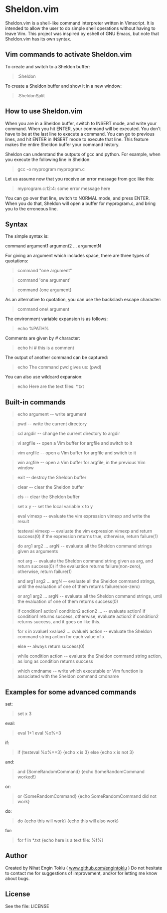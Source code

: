 Sheldon.vim
===========

Sheldon.vim is a shell-like command interpreter written in Vimscript. It is intended to allow the user to do simple shell operations without having to leave Vim. This project was inspired by eshell of GNU Emacs, but note that Sheldon.vim has its own syntax.

Vim commands to activate Sheldon.vim
------------------------------------

To create and switch to a Sheldon buffer:

> :Sheldon

To create a Sheldon buffer and show it in a new window:

> :SheldonSplit

How to use Sheldon.vim
----------------------
When you are in a Sheldon buffer, switch to INSERT mode, and write your command. When you hit ENTER, your command will be executed. You don't have to be at the last line to execute a command. You can go to previous lines, and hit ENTER in INSERT mode to execute that line. This feature makes the entire Sheldon buffer your command history.

Sheldon can understand the outputs of gcc and python. For example, when you execute the following line in Sheldon:

> gcc -o myprogram myprogram.c

Let us assume now that you receive an error message from gcc like this:

> myprogram.c:12:4: some error message here

You can go over that line, switch to NORMAL mode, and press ENTER. When you do that, Sheldon will open a buffer for myprogram.c, and bring you to the erroneous line.

Syntax
------

The simple syntax is:

command argument1 argument2 ... argumentN

For giving an argument which includes space, there are three types of quotations:

> command "one argument"

> command 'one argument'

> command {one argument}

As an alternative to quotation, you can use the backslash escape character:

> command one\\ argument

The environment variable expansion is as follows:

> echo %PATH%

Comments are given by # character:

> echo hi # this is a comment

The output of another command can be captured:

> echo The command pwd gives us: (pwd)

You can also use wildcard expansion:

> echo Here are the text files: \*.txt

Built-in commands
----------------

> echo argument -- write argument

> pwd -- write the current directory

> cd argdir -- change the current directory to argdir

> vi argfile -- open a Vim buffer for argfile and switch to it

> vim argfile -- open a Vim buffer for argfile and switch to it

> win argfile -- open a Vim buffer for argfile, in the previous Vim window

> exit -- destroy the Sheldon buffer

> clear -- clear the Sheldon buffer

> cls -- clear the Sheldon buffer

> set x y -- set the local variable x to y

> eval vimexp -- evaluate the vim expression vimexp and write the result

> testeval vimexp -- evaluate the vim expression vimexp and return success(0) if the expression returns true, otherwise, return failure(1)

> do arg1 arg2 ... argN -- evaluate all the Sheldon command strings given as arguments

> not arg -- evaluate the Sheldon command string given as arg, and return success(0) if the evaluation returns failure(non-zero), otherwise, return failure(1)

> and arg1 arg2 ... argN -- evaluate all the Sheldon command strings, until the evaluation of one of them returns failure(non-zero)

> or arg1 arg2 ... argN -- evaluate all the Sheldon command strings, until the evaluation of one of them returns success(0)

> if condition1 action1 condition2 action2 ... -- evaluate action1 if condition1 returns success, otherwise, evaluate action2 if condition2 returns success, and it goes on like this.

> for x in xvalue1 xvalue2 ... xvalueN action -- evaluate the Sheldon command string action for each value of x

> else -- always return success(0)

> while condition action -- evaluate the Sheldon command string action, as long as condition returns success

> which cmdname -- write which executable or Vim function is associated with the Sheldon command cmdname

Examples for some advanced commands
-----------------------------------

set:

> set x 3

eval:

> eval 1+1
> eval %x%+3

if:

> if {testeval %x%==3} {echo x is 3} else {echo x is not 3}

and:

> and {SomeRandomCommand} {echo SomeRandomCommand worked!}

or:

> or {SomeRandomCommand} {echo SomeRandomCommand did not work}

do:

> do {echo this will work} {echo this will also work}

for:

> for f in \*.txt {echo here is a text file: %f%}

Author
------
Created by Nihat Engin Toklu ( www.github.com/engintoklu )
Do not hesitate to contact me for suggestions of improvement, and/or for letting me know about bugs.

License
-------
See the file: LICENSE

